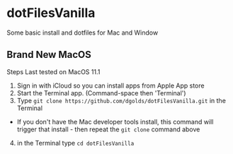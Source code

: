 # dotFilesVanilla
Some basic install and dotfiles for Mac and Window

## Brand New MacOS

Steps
Last tested on MacOS 11.1

1. Sign in with iCloud so you can install apps from Apple App store
2. Start the Terminal app. (Command-space then 'Terminal')
3. Type `git clone https://github.com/dgolds/dotFilesVanilla.git` in the Terminal 
  * If you don't have the Mac developer tools install, this command will trigger that install - then repeat the `git clone` command above
4. in the Terminal type `cd dotFilesVanilla`
